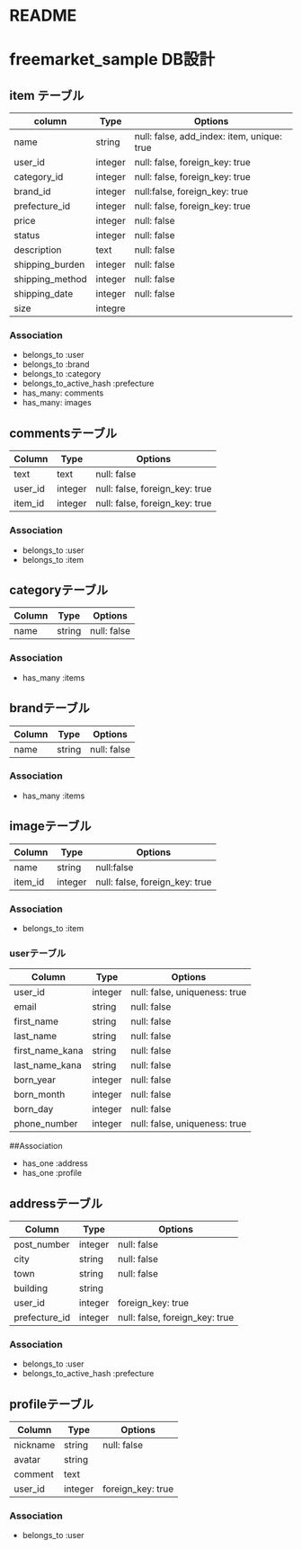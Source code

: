 # README


# freemarket_sample DB設計

## item テーブル
  |column|Type|Options|
  |------|----|-------|
  |name|string|null: false, add_index: item, unique: true|
  |user_id|integer|null: false, foreign_key: true|
  |category_id|integer|null: false, foreign_key: true|
  |brand_id|integer|null:false, foreign_key: true|
  |prefecture_id|integer|null: false, foreign_key: true|
  |price|integer|null: false|
  |status|integer|null: false|
  |description|text|null: false|
  |shipping_burden|integer|null: false|
  |shipping_method|integer|null: false|
  |shipping_date|integer|null: false|
  |size|integre|
  
###  Association
- belongs_to  :user
- belongs_to  :brand
- belongs_to :category
- belongs_to_active_hash :prefecture
- has_many: comments
- has_many: images


## commentsテーブル
|Column|Type|Options|
|------|----|-------|
|text|text|null: false|
|user_id|integer|null: false, foreign_key: true|
|item_id|integer|null: false, foreign_key: true|

### Association
- belongs_to :user
- belongs_to :item


## categoryテーブル
|Column|Type|Options|
|------|----|-------|
|name|string|null: false|


### Association
- has_many :items


## brandテーブル
|Column|Type|Options|
|------|----|-------|
|name|string|null: false|


### Association
- has_many :items


## imageテーブル
|Column|Type|Options|
|------|----|-------|
|name|string|null:false|
|item_id|integer|null: false, foreign_key: true|

### Association
- belongs_to :item


### userテーブル
|Column|Type|Options|
|------|----|-------|
|user_id|integer|null: false, uniqueness: true|
|email|string|null: false|
|first_name|string|null: false|
|last_name|string|null: false|
|first_name_kana|string|null: false|
|last_name_kana|string|null: false|
|born_year|integer|null: false|
|born_month|integer|null: false|
|born_day|integer|null: false|
|phone_number|integer|null: false, uniqueness: true|

##Association
 - has_one :address
 - has_one :profile


## addressテーブル
|Column|Type|Options|
|------|----|-------|
|post_number|integer|null: false|
|city|string|null: false|
|town|string|null: false|
|building|string||
|user_id|integer| foreign_key: true|
|prefecture_id|integer|null: false, foreign_key: true|


### Association
- belongs_to :user
- belongs_to_active_hash :prefecture



## profileテーブル
|Column|Type|Options|
|------|----|-------|
|nickname|string|null: false|
|avatar|string||
|comment|text||
|user_id|integer| foreign_key: true|

### Association
- belongs_to :user

